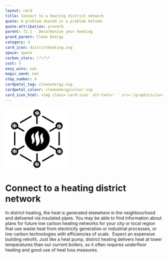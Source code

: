 ```yaml
---
layout: card
title: Connect to a heating district network
quote: A problem shared is a problem halved.
quote-attribution: proverb
parent: T2.1 - Decarbonise your heating
grand_parent: Clean Energy 
category: 4
card_icon: districtheating.svg
space: space
carbon_stars: \*\*\*
cost: 5
easy_wins: nan
magic_wand: nan
step_number: 4
cardpetal_tag: cleanenergy.svg
cardpetal_colour: cleanenergycolour.svg
card_icon_html: <img class='card-icon' alt-text=' ' src='/graphics/card_icons/districtheating.svg'>
---
```


<img class='card-icon' alt-text=' ' src='/graphics/card_icons/districtheating.svg'>
<h1>Connect to a heating district network</h1>

<p>In district heating, the heat is generated elsewhere in the neighbourhood and delivered via insulated pipes. You may be able to find information about plans for future low carbon heating networks for your city or local region that use waste heat from electricity generation or industrial processes, or low carbon technologies with efficiencies of scale.  Expect an expensive building retrofit. Just like a heat pump, district heating delivers heat at lower temperatures than our current boilers, so it often requires underfloor heating and good use of heat loss measures. </p> 

